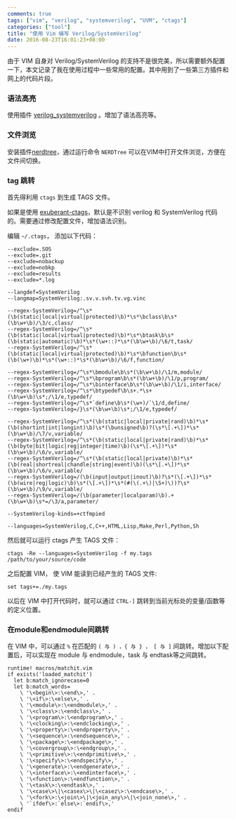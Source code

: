 ```yaml
---
comments: true
tags: ["vim", "verilog", "systemverilog", "UVM", "ctags"]
categories: ["tool"]
title: "使用 Vim 编写 Verilog/SystemVerilog"
date: 2016-08-23T16:01:23+08:00
---
```


由于 VIM 自身对 Verilog/SystemVerilog 的支持不是很完美，所以需要额外配置一下，本文记录了我在使用过程中一些常用的配置。其中用到了一些第三方插件和网上的代码片段。

### 语法高亮

使用插件 [verilog_systemverilog](https://github.com/vhda/verilog_systemverilog.vim) 。增加了语法高亮等。

### 文件浏览

安装插件[nerdtree](https://github.com/scrooloose/nerdtree)，通过运行命令 `NERDTree` 可以在VIM中打开文件浏览，方便在文件间切换。

<!--more-->

### tag 跳转

首先得利用 `ctags` 到生成 TAGS 文件。

如果是使用 [exuberant-ctags](http://ctags.sourceforge.net/)，默认是不识别 verilog 和 SystemVerilog 代码的。需要通过修改配置文件，增加语法识别。

编辑 `~/.ctags`， 添加以下代码：

```shell
--exclude=.SOS
--exclude=.git
--exclude=nobackup
--exclude=nobkp
--exclude=results
--exclude=*.log

--langdef=SystemVerilog
--langmap=SystemVerilog:.sv.v.svh.tv.vg.vinc

--regex-SystemVerilog=/^\s*(\b(static|local|virtual|protected)\b)*\s*\bclass\b\s*(\b\w+\b)/\3/c,class/
--regex-SystemVerilog=/^\s*(\b(static|local|virtual|protected)\b)*\s*\btask\b\s*(\b(static|automatic)\b)*\s*(\w+::)*\s*(\b\w+\b)/\6/t,task/
--regex-SystemVerilog=/^\s*(\b(static|local|virtual|protected)\b)*\s*\bfunction\b\s*(\b(\w+)\b)*\s*(\w+::)*\s*(\b\w+\b)/\6/f,function/

--regex-SystemVerilog=/^\s*\bmodule\b\s*(\b\w+\b)/\1/m,module/
--regex-SystemVerilog=/^\s*\bprogram\b\s*(\b\w+\b)/\1/p,program/
--regex-SystemVerilog=/^\s*\binterface\b\s*(\b\w+\b)/\1/i,interface/
--regex-SystemVerilog=/^\s*\btypedef\b\s+.*\s+(\b\w+\b)\s*;/\1/e,typedef/
--regex-SystemVerilog=/^\s*`define\b\s*(\w+)/`\1/d,define/
--regex-SystemVerilog=/}\s*(\b\w+\b)\s*;/\1/e,typedef/

--regex-SystemVerilog=/^\s*(\b(static|local|private|rand)\b)*\s*(\b(shortint|int|longint)\b)\s*(\bunsigned\b)?(\s*\[.+\])*\s*(\b\w+\b)/\7/v,variable/
--regex-SystemVerilog=/^\s*(\b(static|local|private|rand)\b)*\s*(\b(byte|bit|logic|reg|integer|time)\b)(\s*\[.+\])*\s*(\b\w+\b)/\6/v,variable/
--regex-SystemVerilog=/^\s*(\b(static|local|private)\b)*\s*(\b(real|shortreal|chandle|string|event)\b)(\s*\[.+\])*\s*(\b\w+\b)/\6/v,variable/
--regex-SystemVerilog=/(\b(input|output|inout)\b)?\s*(\[.+\])*\s*(\b(wire|reg|logic)\b)\s*(\[.+\])*\s*(#(\(.+\)|\S+)\))?\s*(\b\w+\b)/\9/v,variable/
--regex-SystemVerilog=/(\b(parameter|localparam)\b).+(\b\w+\b)\s*=/\3/a,parameter/

--SystemVerilog-kinds=+ctfmpied

--languages=SystemVerilog,C,C++,HTML,Lisp,Make,Perl,Python,Sh
```

然后就可以运行 ctags 产生 TAGS 文件： 

```shell
ctags -Re --languages=SystemVerilog -f my.tags /path/to/your/source/code
```

之后配置 VIM， 使 VIM 能读到已经产生的 TAGS 文件:

```viml
set tags+=./my.tags
```

以后在 VIM 中打开代码时，就可以通过 `CTRL-]` 跳转到当前光标处的变量/函数等的定义位置。

### 在module和endmodule间跳转

在 VIM 中，可以通过 `%` 在匹配的 `( 与 ) ，{ 与 } ， [ 与 ]` 间跳转。增加以下配置后，可以实现在 module 与 endmodule，task 与 endtask等之间跳转。

```viml
runtime! macros/matchit.vim
if exists('loaded_matchit')
  let b:match_ignorecase=0
  let b:match_words=
    \ '\<begin\>:\<end\>,' .
    \ '\<if\>:\<else\>,' .
    \ '\<module\>:\<endmodule\>,' .
    \ '\<class\>:\<endclass\>,' .
    \ '\<program\>:\<endprogram\>,' .
    \ '\<clocking\>:\<endclocking\>,' .
    \ '\<property\>:\<endproperty\>,' .
    \ '\<sequence\>:\<endsequence\>,' .
    \ '\<package\>:\<endpackage\>,' .
    \ '\<covergroup\>:\<endgroup\>,' .
    \ '\<primitive\>:\<endprimitive\>,' .
    \ '\<specify\>:\<endspecify\>,' .
    \ '\<generate\>:\<endgenerate\>,' .
    \ '\<interface\>:\<endinterface\>,' .
    \ '\<function\>:\<endfunction\>,' .
    \ '\<task\>:\<endtask\>,' .
    \ '\<case\>\|\<casex\>\|\<casez\>:\<endcase\>,' .
    \ '\<fork\>:\<join\>\|\<join_any\>\|\<join_none\>,' .
    \ '`ifdef\>:`else\>:`endif\>,'
endif
```
